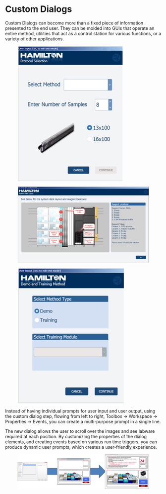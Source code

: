 # Custom Dialogs

Custom Dialogs can become more than a fixed piece of information presented to the end user. They can be molded into GUIs that operate an entire method, utilities that act as a control station for various functions, or a variety of other applications.

<div>

<figure><img src="../../../../.gitbook/assets/Picture1.png" alt=""><figcaption></figcaption></figure>

 

<figure><img src="../../../../.gitbook/assets/Picture2.png" alt=""><figcaption></figcaption></figure>

 

<figure><img src="../../../../.gitbook/assets/Picture3.png" alt=""><figcaption></figcaption></figure>

</div>

Instead of having individual prompts for user input and user output, using the custom dialog step, flowing from left to right, Toolbox -> Workspace -> Properties -> Events, you can create a multi-purpose prompt in a single line.



The new dialog allows the user to scroll over the images and see labware required at each position. By customizing the properties of the dialog elements, and creating events based on various run time triggers, you can produce dynamic user prompts, which creates a user-friendly experience.

<figure><img src="../../../../.gitbook/assets/image (51).png" alt=""><figcaption></figcaption></figure>



